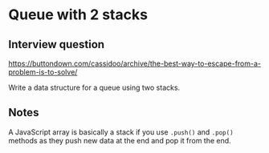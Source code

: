# Queue with 2 stacks

## Interview question

https://buttondown.com/cassidoo/archive/the-best-way-to-escape-from-a-problem-is-to-solve/

Write a data structure for a queue using two stacks.

## Notes

A JavaScript array is basically a stack if you use `.push()` and `.pop()` methods as they push new data at the end and pop it from the end.